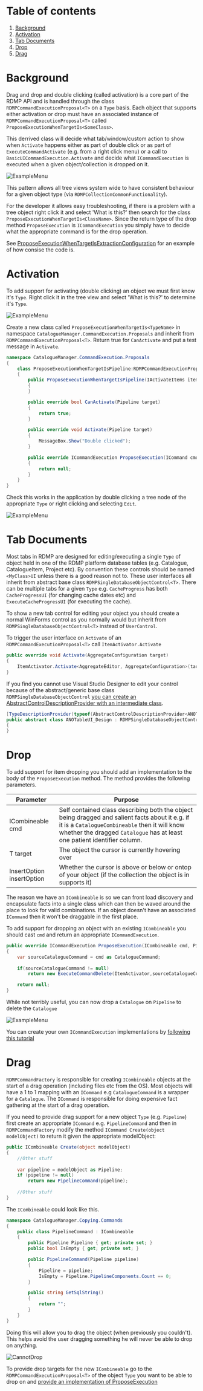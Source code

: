 # Table of contents
1. [Background](#background)
2. [Activation](#activation)
3. [Tab Documents](#tab-documents)
4. [Drop](#drop)
4. [Drag](#drag)

<a name="background"></a>
# Background
Drag and drop and double clicking (called activation) is a core part of the RDMP API and is handled through the class `RDMPCommandExecutionProposal<T>` on a `Type` basis.  Each object that supports either activation or drop must have an associated instance of `RDMPCommandExecutionProposal<T>` called `ProposeExecutionWhenTargetIs<SomeClass>`.  

This derrived class will decide what tab/window/custom action to show when `Activate` happens either as part of double click or as part of `ExecuteCommandActivate` (e.g. from a right click menu) or a call to `BasicUICommandExecution.Activate` and decide what `ICommandExecution` is executed when a given object/collection is dropped on it.

![ExampleMenu](Images/DoubleClickAndDragDrop/DropExample.png) 

This pattern allows all tree views system wide to have consistent behaviour for a given object type (via `RDMPCollectionCommonFunctionality`).  

For the developer it allows easy troubleshooting, if there is a problem with a tree object right click it and select 'What is this?' then search for the class `ProposeExecutionWhenTargetIs<ClassName>`.  Since the return type of the drop method `ProposeExecution` is `ICommandExecution` you simply have to decide what the appropriate command is for the drop operation.

See [ProposeExecutionWhenTargetIsExtractionConfiguration](https://github.com/HicServices/RDMP/blob/94591a458e3fb3233039a22b8f2e16e8a31f83bf/DataExportManager/DataExportManager/CommandExecution/Proposals/ProposeExecutionWhenTargetIsExtractionConfiguration.cs) for an example of how consise the code is.

# Activation
To add support for activating (double clicking) an object we must first know it's `Type`.  Right click it in the tree view and select 'What is this?' to determine it's `Type`.

![ExampleMenu](Images/DoubleClickAndDragDrop/WhatIsThis.png)

Create a new class called `ProposeExecutionWhenTargetIs<TypeName>` in namespace `CatalogueManager.CommandExecution.Proposals` and inherit from `RDMPCommandExecutionProposal<T>`.  Return true for `CanActivate` and put a test message in `Activate`.

```csharp
namespace CatalogueManager.CommandExecution.Proposals
{
    class ProposeExecutionWhenTargetIsPipeline:RDMPCommandExecutionProposal<Pipeline>
    {
        public ProposeExecutionWhenTargetIsPipeline(IActivateItems itemActivator) : base(itemActivator)
        {
        }

        public override bool CanActivate(Pipeline target)
        {
            return true;
        }

        public override void Activate(Pipeline target)
        {
            MessageBox.Show("Double clicked");
        }

        public override ICommandExecution ProposeExecution(ICommand cmd, Pipeline target, InsertOption insertOption = InsertOption.Default)
        {
            return null;
        }
    }
}

```

Check this works in the application by double clicking a tree node of the appropriate `Type` or right clicking and selecting `Edit`.

![ExampleMenu](Images/DoubleClickAndDragDrop/TestMessage.png)

# Tab Documents
Most tabs in RDMP are designed for editing/executing a single `Type` of object held in one of the RDMP platform database tables (e.g. Catalogue, CatalogueItem, Project etc).  By convention these controls should be named `<MyClass>UI` unless there is a good reason not to.  These user interfaces all inherit from abstract base class `RDMPSingleDatabaseObjectControl<T>`.  There can be multiple tabs for a given `Type` e.g. `CacheProgress` has both `CacheProgressUI` (for changing cache dates etc) and `ExecuteCacheProgressUI` (for executing the cache).

To show a new tab control for editing your object you should create a normal WinForms control as you normally would but inherit from `RDMPSingleDatabaseObjectControl<T>` instead of `UserControl`.

To trigger the user interface on `Activate` of an `RDMPCommandExecutionProposal<T>` call `ItemActivator.Activate` 

```csharp
public override void Activate(AggregateConfiguration target)
{
    ItemActivator.Activate<AggregateEditor, AggregateConfiguration>(target);
}
```

If you find you cannot use Visual Studio Designer to edit your control because of the abstract/generic base class `RDMPSingleDatabaseObjectControl` [you can create an AbstractControlDescriptionProvider with an intermediate class](https://stackoverflow.com/questions/1620847/how-can-i-get-visual-studio-2008-windows-forms-designer-to-render-a-form-that-im).

```csharp
[TypeDescriptionProvider(typeof(AbstractControlDescriptionProvider<ANOTableUI_Design, UserControl>))]
public abstract class ANOTableUI_Design : RDMPSingleDatabaseObjectControl<ANOTable>
{
}
```

# Drop
To add support for item dropping you should add an implementation to the body of the `ProposeExecution` method.  The method provides the following parameters.

| Parameter | Purpose |
| ------------- | ------------- |
| ICombineable cmd| Self contained class describing both the object being dragged and salient facts about it e.g. if  it is a `CatalogueCombineable` then it will know whether the dragged `Catalogue` has at least one patient identifier column.|
| T target | The object the cursor is currently hovering over |
| InsertOption insertOption | Whether the cursor is above or below or ontop of your object (if the collection the object is in supports it) |

The reason we have an `ICombineable` is so we can front load discovery and encapsulate facts into a single class which can then be waved around the place to look for valid combinations.  If an object doesn't have an associated `ICommand` then it won't be draggable in the first place.

To add support for dropping an object with an existing `ICombineable` you should cast `cmd` and return an appropriate `ICommandExecution`.

```csharp
public override ICommandExecution ProposeExecution(ICombineable cmd, Pipeline target, InsertOption insertOption = InsertOption.Default)
{
	var sourceCatalogueCommand = cmd as CatalogueCommand;
	
	if(sourceCatalogueCommand != null)
		return new ExecuteCommandDelete(ItemActivator,sourceCatalogueCommand.Catalogue);

	return null;
}
```

While not terribly useful, you can now drop a `Catalogue` on `Pipeline` to delete the `Catalogue`

![ExampleMenu](Images/DoubleClickAndDragDrop/DropDelete.png)

You can create your own `ICommandExecution` implementations by [following this tutorial](./CreatingANewRightClickMenu.md#creating-a-new-command)

# Drag

`RDMPCommandFactory` is responsible for creating `ICombineable` objects at the start of a drag operation (including files etc from the OS).  Most objects will have a 1 to 1 mapping with an `ICommand` e.g `CatalogueCommand` is a wrapper for a `Catalogue`.  The `ICommand` is responsible for doing expensive fact gathering at the start of a drag operation.

If you need to provide drag support for a new object `Type` (e.g. `Pipeline`) first create an appropriate `ICommand` e.g. `PipelineCommand` and then in `RDMPCommandFactory` modify the method `ICommand Create(object modelObject)` to return it given the appropriate modelObject:

```csharp
public ICombineable Create(object modelObject)
{
	//Other stuff
	
	var pipeline = modelObject as Pipeline;
	if (pipeline != null)
		return new PipelineCommand(pipeline);
	
	//Other stuff
}
```

The `ICombineable` could look like this.

```csharp
namespace CatalogueManager.Copying.Commands
{
    public class PipelineCommand : ICombineable
    {
        public Pipeline Pipeline { get; private set; }
        public bool IsEmpty { get; private set; }

        public PipelineCommand(Pipeline pipeline)
        {
            Pipeline = pipeline;
            IsEmpty = Pipeline.PipelineComponents.Count == 0;
        }

        public string GetSqlString()
        {
            return "";
        }
    }
}
```

Doing this will allow you to drag the object (when previously you couldn't).  This helps avoid the user dragging something he will never be able to drop on anything.

![CannotDrop](Images/DoubleClickAndDragDrop/CannotDrop.png)

To provide drop targets for the new `ICombineable` go to the `RDMPCommandExecutionProposal<T>` of the object `Type` you want to be able to drop on and [provide an implementation of ProposeExecution](#drop)